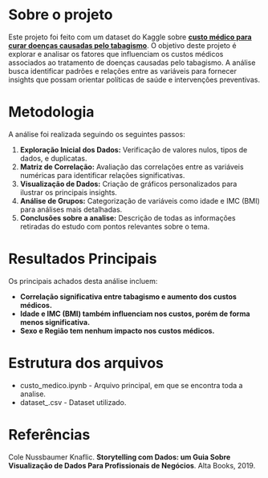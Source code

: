 # Sobre o projeto
Este projeto foi feito com um dataset do Kaggle sobre **[custo médico para curar doenças causadas pelo tabagismo](https://www.kaggle.com/datasets/satyajeetrai/medical-cost)**. O objetivo deste projeto é explorar e analisar os fatores que influenciam os custos médicos associados ao tratamento de doenças causadas pelo tabagismo. A análise busca identificar padrões e relações entre as variáveis para fornecer insights que possam orientar políticas de saúde e intervenções preventivas.

# Metodologia
A análise foi realizada seguindo os seguintes passos:
1. **Exploração Inicial dos Dados:** Verificação de valores nulos, tipos de dados, e duplicatas.
2. **Matriz de Correlação:** Avaliação das correlações entre as variáveis numéricas para identificar relações significativas.
3. **Visualização de Dados:** Criação de gráficos personalizados para ilustrar os principais insights.
4. **Análise de Grupos:** Categorização de variáveis como idade e IMC (BMI) para análises mais detalhadas.
5. **Conclusões sobre a analise:**  Descrição de todas as informações retiradas do estudo com pontos relevantes sobre o tema.

# Resultados Principais
Os principais achados desta análise incluem:
- **Correlação significativa entre tabagismo e aumento dos custos médicos.**
- **Idade e IMC (BMI) também influenciam nos custos, porém de forma menos significativa.**
- **Sexo e Região tem nenhum impacto nos custos médicos.**

# Estrutura dos arquivos
- custo_medico.ipynb - Arquivo principal, em que se encontra toda a analise.
- dataset_.csv - Dataset utilizado.

# Referências
 Cole Nussbaumer Knaflic. **Storytelling com Dados: um Guia Sobre Visualização de Dados Para Profissionais de Negócios**. Alta Books, 2019.
